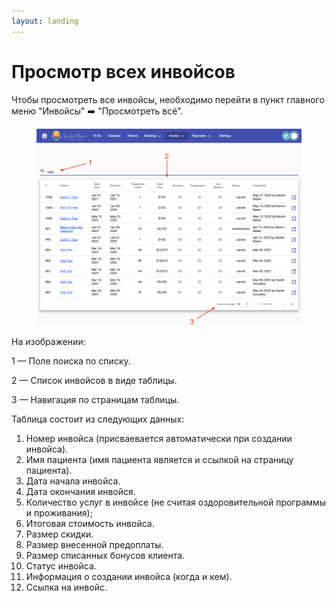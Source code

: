 ```yaml
---
layout: landing
---
```


# Просмотр всех инвойсов

Чтобы просмотреть все инвойсы, необходимо перейти в пункт главного меню "Инвойсы" ➡️ "Просмотреть всё".&#x20;

<figure><img src="../../../.gitbook/assets/Screenshot 2023-05-27 at 16.54.57.png" alt=""><figcaption></figcaption></figure>

На изображении:

1 — Поле поиска по списку.

2 — Список инвойсов в виде таблицы.

3 — Навигация по страницам таблицы.

Таблица состоит из следующих данных:

1. Номер инвойса (присваевается автоматически при создании инвойса).
2. Имя пациента (имя пациента является и ссылкой на страницу пациента).
3. Дата начала инвойса.
4. Дата окончания инвойся.
5. Количество услуг в инвойсе (не считая оздоровительной программы и проживания);
6. Итоговая стоимость инвойса.
7. Размер скидки.
8. Размер внесенной предоплаты.
9. Размер списанных бонусов клиента.
10. Статус инвойса.
11. Информация о создании инвойса (когда и кем).
12. Ссылка на инвойс.

